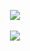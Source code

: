 <p align="center">
    <a href="https://github.com/NUL0x4C">
      <img src="https://user-images.githubusercontent.com/111295429/211202106-ae9c6a58-ceba-4696-b7ca-18cd84aa904a.jpg" />
    </a>
    <br>
    <br>
    <a href="https://twitter.com/NUL0x4C">
      <img src="https://img.shields.io/twitter/follow/NUL0x4C?style=for-the-badge&logo=twitter&&labelColor=1f1f1f&color=5fffaf" />
    </a>
</p>
